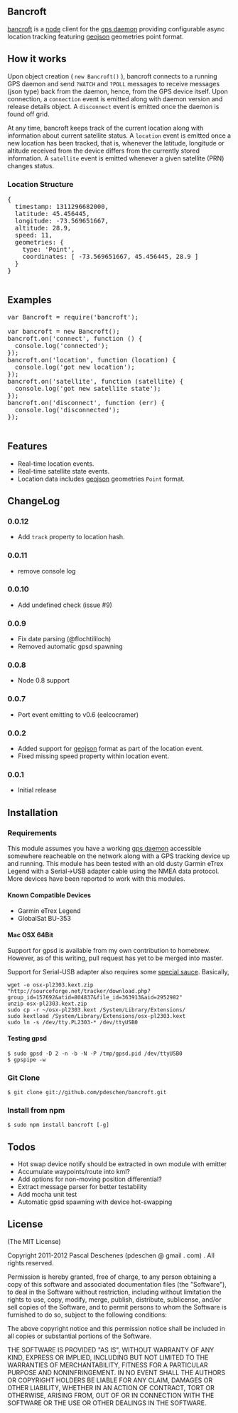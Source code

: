 ## Bancroft

[bancroft](http://en.wikipedia.org/wiki/Global_Positioning_System#Bancroft.27s_method) is a [node](http://nodejs.org) client for the [gps daemon](http://catb.org/gpsd/) providing configurable async location tracking featuring [geojson](http://geojson.org/) geometries point format.

## How it works

Upon object creation ( `new Bancroft()` ), bancroft connects to a running GPS daemon and send `?WATCH` and `?POLL` messages to receive messages (json type) back from the daemon, hence, from the GPS device itself. Upon connection, a `connection` event is emitted along with daemon version and release details object. A `disconnect` event is emitted once the daemon is found off grid.

At any time, bancroft keeps track of the current location along with information about current satellite status. A `location` event is emitted once a new location has been tracked, that is, whenever the latitude, longitude or altitude received from the device differs from the currently stored information. A `satellite` event is emitted whenever a given satellite (PRN) changes status.

### Location Structure

<pre>
{ 
  timestamp: 1311296682000,
  latitude: 45.456445,
  longitude: -73.569651667,
  altitude: 28.9,
  speed: 11,
  geometries: { 
    type: 'Point',
    coordinates: [ -73.569651667, 45.456445, 28.9 ] 
  } 
}

</pre>

## Examples

<pre>
var Bancroft = require('bancroft');

var bancroft = new Bancroft();
bancroft.on('connect', function () {
  console.log('connected');
});
bancroft.on('location', function (location) {
  console.log('got new location');
});
bancroft.on('satellite', function (satellite) {
  console.log('got new satellite state');
});
bancroft.on('disconnect', function (err) {
  console.log('disconnected');
});

</pre>

## Features

* Real-time location events.
* Real-time satellite state events.
* Location data includes [geojson](http://geojson.org/) geometries `Point` format.

## ChangeLog

### 0.0.12

+ Add `track` property to location hash.

### 0.0.11

* remove console log

### 0.0.10

* Add undefined check (issue #9)

### 0.0.9

* Fix date parsing (@flochtililoch)
* Removed automatic gpsd spawning

### 0.0.8

* Node 0.8 support

### 0.0.7
* Port event emitting to v0.6 (eelcocramer)

### 0.0.2
* Added support for [geojson](http://geojson.org/) format as part of the location event.
* Fixed missing speed property within location event.

### 0.0.1
* Initial release

## Installation

### Requirements

This module assumes you have a working [gps daemon](http://catb.org/gpsd/) accessible somewhere reacheable on the network along with a GPS tracking device up and running. This module has been tested with an old dusty Garmin eTrex Legend with a Serial->USB adapter cable using the NMEA data protocol. More devices have been reported to work with this modules.

#### Known Compatible Devices

* Garmin eTrex Legend
* GlobalSat BU-353 

#### Mac OSX 64Bit

Support for gpsd is available from my own contribution to homebrew. However, as of this writing, pull request has yet to be merged into master.

Support for Serial-USB adapter also requires some [special sauce](http://reg88.com/?p=243). Basically,

    wget -o osx-pl2303.kext.zip "http://sourceforge.net/tracker/download.php?group_id=157692&atid=804837&file_id=363913&aid=2952982"
    unzip osx-pl2303.kext.zip
    sudo cp -r ~/osx-pl2303.kext /System/Library/Extensions/
    sudo kextload /System/Library/Extensions/osx-pl2303.kext
    sudo ln -s /dev/tty.PL2303-* /dev/ttyUSB0 

#### Testing gpsd

    $ sudo gpsd -D 2 -n -b -N -P /tmp/gpsd.pid /dev/ttyUSB0
    $ gpspipe -w

### Git Clone

    $ git clone git://github.com/pdeschen/bancroft.git

### Install from npm

    $ sudo npm install bancroft [-g]

## Todos

* Hot swap device notify should be extracted in own module with emitter
* Accumulate waypoints/route into kml?
* Add options for non-moving position differential?
* Extract message parser for better testability
* Add mocha unit test
* Automatic gpsd spawning with device hot-swapping

## License

(The MIT License)

Copyright 2011-2012 Pascal Deschenes (pdeschen @ gmail . com) . All rights reserved.

Permission is hereby granted, free of charge, to any person obtaining a copy of this software and associated documentation files (the "Software"), to deal in the Software without restriction, including without limitation the rights to use, copy, modify, merge, publish, distribute, sublicense, and/or sell copies of the Software, and to permit persons to whom the Software is furnished to do so, subject to the following conditions:

The above copyright notice and this permission notice shall be included in all copies or substantial portions of the Software.

THE SOFTWARE IS PROVIDED "AS IS", WITHOUT WARRANTY OF ANY KIND, EXPRESS OR IMPLIED, INCLUDING BUT NOT LIMITED TO THE WARRANTIES OF MERCHANTABILITY, FITNESS FOR A PARTICULAR PURPOSE AND NONINFRINGEMENT. IN NO EVENT SHALL THE AUTHORS OR COPYRIGHT HOLDERS BE LIABLE FOR ANY CLAIM, DAMAGES OR OTHER LIABILITY, WHETHER IN AN ACTION OF CONTRACT, TORT OR OTHERWISE, ARISING FROM, OUT OF OR IN CONNECTION WITH THE SOFTWARE OR THE USE OR OTHER DEALINGS IN THE SOFTWARE.
